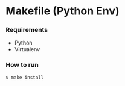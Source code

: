 # Makefile (Python Env)
### Requirements
- Python
- Virtualenv
### How to run
```sh
$ make install
```